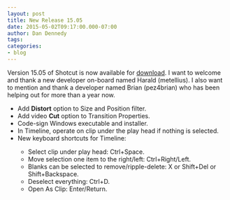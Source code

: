 ```yaml
---
layout: post
title: New Release 15.05
date: 2015-05-02T09:17:00.000-07:00
author: Dan Dennedy
tags: 
categories:
- blog
---
```


Version 15.05 of Shotcut is now available for <a href="http://www.shotcut.org/bin/view/Shotcut/Download">download</a>. I want to welcome and thank a new developer on-board named Harald (metellius). I also want to mention and thank a developer named Brian (pez4brian) who has been helping out for more than a year now.<br>
<ul><li>Add <b>Distort</b> option to Size and Position filter.</li><li>Add video <b>Cut</b> option to Transition Properties.</li><li>Code-sign Windows executable and installer.</li><li>In Timeline, operate on clip under the play head if nothing is selected.</li><li>New keyboard shortcuts for Timeline:</li><ul><li>Select clip under play head: Ctrl+Space.</li><li>Move selection one item to the right/left: Ctrl+Right/Left.</li><li>Blanks can be selected to remove/ripple-delete: X or Shift+Del or Shift+Backspace.</li><li>Deselect everything: Ctrl+D.</li><li>Open As Clip: Enter/Return.</li></ul>